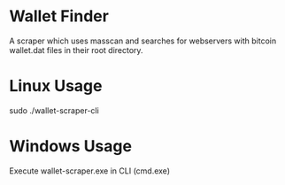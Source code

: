 # Wallet Finder
A scraper which uses masscan and searches for webservers with bitcoin wallet.dat files in their root directory. 

# Linux Usage
sudo ./wallet-scraper-cli

# Windows Usage
Execute wallet-scraper.exe in CLI (cmd.exe)
